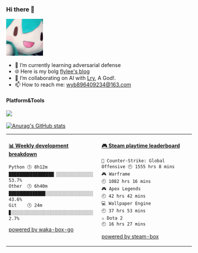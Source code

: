 ### Hi there 👋

<img src="https://github.com/flyleeee/flyleeee/blob/main/fufu.gif" width="100">

<!--
**flyleeee/flyleeee** is a ✨ _special_ ✨ repository because its `README.md` (this file) appears on your GitHub profile.

Here are some ideas to get you started:

- 🔭 I’m currently working on ...
- 🌱 I’m currently learning ...
- 👯 I’m looking to collaborate on ...
- 🤔 I’m looking for help with ...
- 💬 Ask me about ...
- 📫 How to reach me: ...
- 😄 Pronouns: ...
- ⚡ Fun fact: ...
-->

- 🌱 I’m currently learning adversarial defense
- 🌐 Here is my bolg [flylee's blog](https://flylee.club)
- 👯 I’m collaborating on AI with [Lry](https://github.com/LRY89757), A God!.
- 📫 How to reach me: wyb896409234@163.com
  
#### Platform&Tools
[![](https://img.shields.io/badge/IDE-Visual%20Studio%20Code-blue?style=flat-square&logo=Visual-Studio-Code)](https://code.visualstudio.com/)

[![Anurag's GitHub stats](https://github-readme-stats.vercel.app/api?username=flyleeee)](https://github.com/anuraghazra/github-readme-stats)


<table>
<tr>
<td valign="top" width="50%">

<!-- waka-box start -->
#### <a href="https://gist.github.com/235111c06b8721cd2a2a793e3c63048f" target="_blank">📊 Weekly development breakdown</a>
```text
Python 🕓 8h12m █████████████████▏░░░░░░░░░░░░░░ 53.7%
Other  🕓 6h40m █████████████▉░░░░░░░░░░░░░░░░░░ 43.6%
Git    🕓 24m   ▊░░░░░░░░░░░░░░░░░░░░░░░░░░░░░░░  2.7%
```
<!-- Powered by https://github.com/YouEclipse/waka-box-go . -->
<!-- waka-box end -->

[powered by waka-box-go](https://github.com/YouEclipse/waka-box-go)

</td>
<td valign="top" width="50%">

<!-- steam-box start -->
#### <a href="https://gist.github.com/52fa38c7532d2567e9c9d327156a8061" target="_blank">🎮 Steam playtime leaderboard</a>
```text
🔫 Counter-Strike: Global Offensive 🕘 1555 hrs 8 mins
🎮 Warframe                         🕘 1082 hrs 16 mins
🎮 Apex Legends                     🕘 42 hrs 42 mins
💻 Wallpaper Engine                 🕘 37 hrs 53 mins
⚔️ Dota 2                           🕘 16 hrs 27 mins
```
<!-- Powered by https://github.com/YouEclipse/steam-box . -->
<!-- steam-box end -->

[powered by steam-box](https://github.com/YouEclipse/steam-box)

</td>
</tr>
</table>
